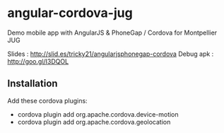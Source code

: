 angular-cordova-jug
===================

Demo mobile app with AngularJS &amp; PhoneGap / Cordova for Montpellier JUG

Slides : http://slid.es/tricky21/angularjsphonegap-cordova
Debug apk : http://goo.gl/I3DQOL

## Installation
Add these cordova plugins:
* cordova plugin add org.apache.cordova.device-motion
* cordova plugin add org.apache.cordova.geolocation

